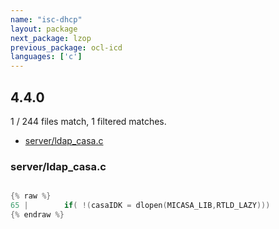 ```yaml
---
name: "isc-dhcp"
layout: package
next_package: lzop
previous_package: ocl-icd
languages: ['c']
---
```

## 4.4.0
1 / 244 files match, 1 filtered matches.

 - [server/ldap_casa.c](#serverldap_casac)

### server/ldap_casa.c

```c

{% raw %}
65 |        if( !(casaIDK = dlopen(MICASA_LIB,RTLD_LAZY)))
{% endraw %}

```